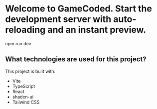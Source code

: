 # Welcome to GameCoded. Start the development server with auto-reloading and an instant preview.

npm run dev

## What technologies are used for this project?

This project is built with:

- Vite
- TypeScript
- React
- shadcn-ui
- Tailwind CSS
